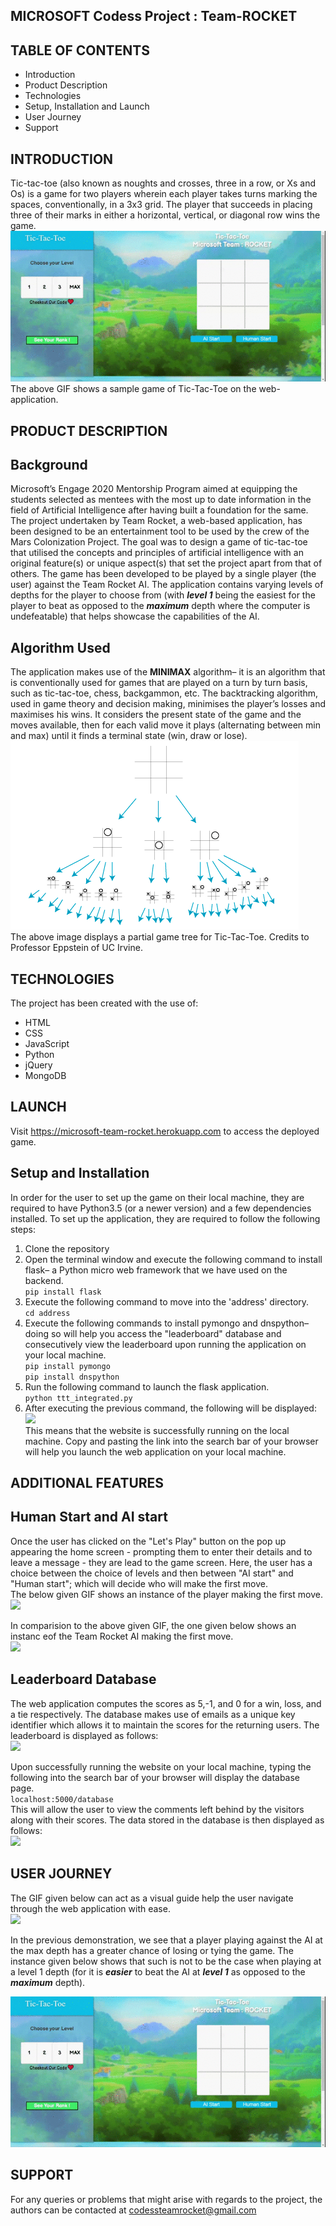 MICROSOFT Codess Project : Team-ROCKET 
--------------------------------------

TABLE OF CONTENTS
---------------
* Introduction
* Product Description
* Technologies
* Setup, Installation and Launch 
* User Journey
* Support <br>
 
INTRODUCTION
-------------
Tic-tac-toe (also known as noughts and crosses, three in a row, or Xs and Os) is a game for two players wherein each player takes turns marking the spaces, conventionally, in a 3x3 grid. The player that succeeds in placing three of their marks in either a horizontal, vertical, or diagonal row wins the game. <br>
![](screencasts/samplegame.gif)<br>
The above GIF shows a sample game of Tic-Tac-Toe on the web-application.

PRODUCT DESCRIPTION
--------------------
Background
-----------
Microsoft’s Engage 2020 Mentorship Program aimed at equipping the students selected as mentees with the most up to date information in the field of Artificial Intelligence after having built a foundation for the same. The project undertaken by Team Rocket, a web-based application, has been designed to be an entertainment tool to be used by the crew of the Mars Colonization Project. The goal was to design a game of tic-tac-toe that utilised the concepts and principles of artificial intelligence with an original feature(s) or unique aspect(s) that set the project apart from that of others. 
The game has been developed to be played by a single player (the user) against the Team Rocket AI. The application contains varying levels of depths for the player to choose from (with _**level 1**_ being the easiest for the player to beat as opposed to the _**maximum**_ depth where the computer is undefeatable) that helps showcase the capabilities of the AI. <br> 

Algorithm Used
----------------
The application makes use of the **MINIMAX** algorithm– it is an algorithm that is conventionally used for games that are played on a turn by turn basis, such as tic-tac-toe, chess, backgammon, etc. The backtracking algorithm, used in game theory and decision making, minimises the player’s losses and maximises his wins.  It considers the present state of the game and the moves available, then for each valid move it plays  (alternating between min and max) until it finds a terminal state (win, draw or lose).
![](screencasts/ttt1.png)<br>
The above image displays a partial game tree for Tic-Tac-Toe. Credits to Professor Eppstein of UC Irvine.

TECHNOLOGIES
-------------
The project has been created with the use of:
* HTML
* CSS
* JavaScript
* Python
* jQuery
* MongoDB
 
LAUNCH
-------
Visit https://microsoft-team-rocket.herokuapp.com to access the deployed game.

Setup and Installation
------------------------
In order for the user to set up the game on their local machine, they are required to have Python3.5 (or a newer version) and a few dependencies installed. To set up the application, they are required to follow the following steps:
1. Clone the repository
2. Open the terminal window and execute the following command to install flask– a Python micro web framework that we have used on the backend.<br>
 ```pip install flask```
3. Execute the following command to move into the 'address' directory.<br>
 ```cd address```
4. Execute the following commands to install pymongo and dnspython– doing so will help you access the "leaderboard" database and consecutively view the leaderboard upon running the application on your local machine. <br>
 ```pip install pymongo```<br>
 ```pip install dnspython```
5. Run the following command to launch the flask application.<br>
 ```python ttt_integrated.py```
6. After executing the previous command, the following will be displayed:<br>
![](screencasts/loc.JPG)<br>
This means that the website is successfully running on the local machine. Copy and pasting the link into the search bar of your browser will help you launch the web application on your local machine.
 
ADDITIONAL FEATURES
----------------------------
Human Start and AI start
-------------------------
Once the user has clicked on the "Let's Play" button on the pop up appearing the home screen - prompting them to enter their details and to leave a message - they are lead to the game screen. Here, the user has a choice between the choice of levels and then between "AI start" and "Human start"; which will decide who will make the first move.<br>
The below given GIF shows an instance of the player making the first move. <br>
![](screencasts/humanstartsample.gif)<br>

In comparision to the above given GIF, the one given below shows an instanc eof the Team Rocket AI making the first move.<br>
![](screencasts/aistartsample.gif)

Leaderboard Database 
---------------------------
The web application computes the scores as 5,-1, and 0 for a win, loss, and a tie respectively. The database makes use of emails as a unique key identifier which allows it to maintain the scores for the returning users. The leaderboard is displayed as follows:<br>
![](screencasts/leaderboarddisplay.JPG)<br>

Upon successfully running the website on your local machine, typing the following into the search bar of your browser will display the database page. <br>
```localhost:5000/database```<br>
This will allow the user to view the comments left behind by the visitors along with their scores. The data stored in the database is then displayed as follows:<br>
![](screencasts/dbpage.JPG)

USER JOURNEY
---------------
The GIF given below can act as a visual guide help the user navigate through the web application with ease.<br>
![](screencasts/workingfinal.gif)<br>

In the previous demonstration, we see that a player playing against the AI at the max depth has a greater chance of losing or tying the game. The instance given below shows that such is not to be the case when playing at a level 1 depth (for it is **_easier_** to beat the AI at **_level 1_** as opposed to the **_maximum_** depth).<br>

![](screencasts/samplegame.gif)<br>

SUPPORT
---------
For any queries or problems that might arise with regards to the project, the authors can be contacted at codessteamrocket@gmail.com
